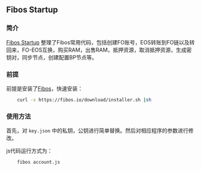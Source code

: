 ## Fibos Startup

### 简介

[Fibos Startup](https://github.com/dabdevelop/fibos-startup) 整理了Fibos常用代码，包括创建FO账号，EOS转账到FO链以及转回来，FO-EOS互换，购买RAM，出售RAM，抵押资源，取消抵押资源，生成密钥对，同步节点，创建配置BP节点等。

### 前提

前提是安装了[Fibos](https://fibos.io/docs/guide/basic/install.md.html)，快速安装：

```bash
    curl -s https://fibos.io/download/installer.sh |sh
```

### 使用方法

首先，对 `key.json` 中的私钥，公钥进行简单替换。然后对相应程序的参数进行修改。

js代码运行方式为：

```bash
    fibos account.js
```